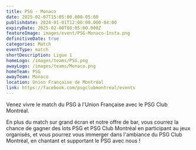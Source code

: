 ```yaml
---
title: PSG - Monaco
date: 2025-02-07T15:05:00.000-05:00
publishdate: 2024-01-01T12:00:00.000-04:00
expiryDate: 2025-02-08T08:05:00.000Z
featureImage: images/event/PSG-Monaco-Insta.png
definitiveDate: true
categories: Match
eventType: match
shortDescription: Ligue 1
homeLogo: /images/teams/PSG.png
awayLogo: /images/teams/Monaco.png
homeTeam: PSG
awayTeam: Monaco
location: Union Française de Montréal
link: https://facebook.com/psgclubmontreal/events
---
```


Venez vivre le match du PSG à l'Union Française avec le PSG Club Montréal.

En plus du match sur grand écran et notre offre de bar, vous courrez la chance de gagner des lots PSG et PSG Club Montréal en participant au jeux organisés, et vous pourrez vous immerger dans l'ambiance du PSG Club Montréal, en chantant et supportant le PSG avec nous !

